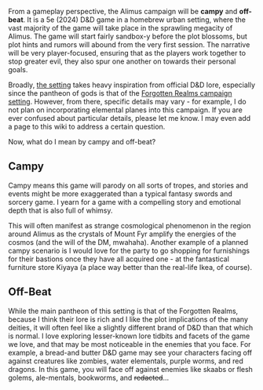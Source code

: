 From a gameplay perspective, the Alimus campaign will be **campy** and **off-beat**. It is a 5e (2024) D&D game in a homebrew urban setting, where the vast majority of the game will take place in the sprawling megacity of Alimus. The game will start fairly sandbox-y before the plot blossoms, but plot hints and rumors will abound from the very first session. The narrative will be very player-focused, ensuring that as the players work together to stop greater evil, they also spur one another on towards their personal goals. 

Broadly, [the setting](https://isaaclepley.github.io/Alimus-Public-Vault/setting-overview) takes heavy inspiration from official D&D lore, especially since the pantheon of gods is that of the [Forgotten Realms campaign setting](https://www.dndbeyond.com/sources/dnd/basic-rules-2014/appendix-b-gods-of-the-multiverse?srsltid=AfmBOoqfrFAT4wT10XmkLzgnRRz0N83vvGOXSFRp8TDLmMqeyYgBk55Q#DeitiesoftheForgottenRealms). However, from there, specific details may vary - for example, I do not plan on incorporating elemental planes into this campaign. If you are ever confused about particular details, please let me know. I may even add a page to this wiki to address a certain question.

Now, what do I mean by campy and off-beat?

## Campy
Campy means this game will parody on all sorts of tropes, and stories and events might be more exaggerated than a typical fantasy swords and sorcery game. I yearn for a game with a compelling story and emotional depth that is also full of whimsy. 

This will often manifest as strange cosmological phenomenon in the region around Alimus as the crystals of Mount Fyr amplify the energies of the cosmos (and the will of the DM, mwahaha). Another example of a planned campy scenario is I would love for the party to go shopping for furnishings for their bastions once they have all acquired one - at the fantastical furniture store Kiyaya (a place way better than the real-life Ikea, of course).

## Off-Beat
While the main pantheon of this setting is that of the Forgotten Realms, because I think their lore is rich and I like the plot implications of the many deities, it will often feel like a slightly different brand of D&D than that which is normal. I love exploring lesser-known lore tidbits and facets of the game we love, and that may be most noticeable in the enemies that you face. 
For example, a bread-and butter D&D game may see your characters facing off against creatures like zombies, water elementals, purple worms, and red dragons. In this game, you will face off against enemies like skaabs or flesh golems, ale-mentals, bookworms, and ~~redacted~~...